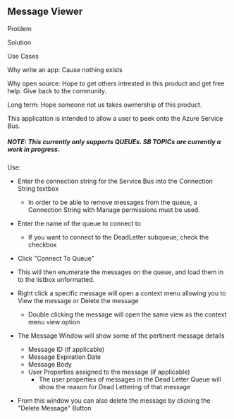 ## Message Viewer

Problem


Solution 

Use Cases

Why write an app:  Cause nothing exists 

Why open source: Hope to get others intrested in this product and get free help. Give back to the community.  

Long term: Hope someone not us takes owmership of this product.  



This application is intended to allow a user to peek onto the Azure Service Bus.

##### NOTE: This currently only supports QUEUEs. SB TOPICs are currently a work in progress.

Use:  

- Enter the connection string for the Service Bus into the Connection String textbox
  - In order to be able to remove messages from the queue, a Connection String with Manage permissions must be used.
- Enter the name of the queue to connect to
  - If you want to connect to the DeadLetter subqueue, check the checkbox
- Click "Connect To Queue"

- This will then enumerate the messages on the queue, and load them in to the listbox unformatted.
- Right click a specific message will open a context menu allowing you to View the message or Delete the message
  - Double clicking the message will open the same view as the context menu view option
- The Message Window will show some of the pertinent message details
  - Message ID (if applicable)
  - Message Expiration Date
  - Message Body
  - User Properties assigned to the message (if applicable)
    - The user properties of messages in the Dead Letter Queue will show the reason for Dead Lettering of that message
- From this window you can also delete the message by clicking the "Delete Message" Button
  
